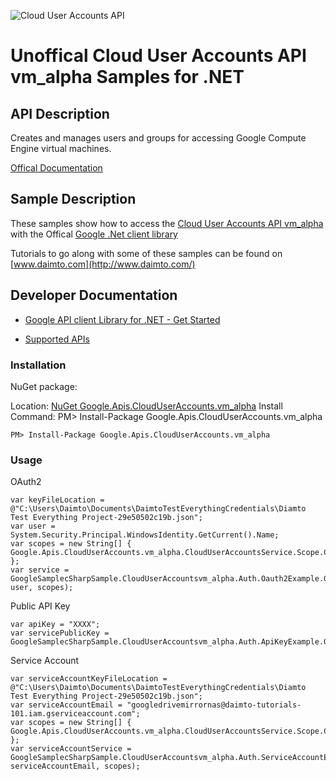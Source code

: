 ﻿![Cloud User Accounts API](https://www.google.com/images/icons/product/compute_engine-32.png)

# Unoffical Cloud User Accounts API vm_alpha Samples for .NET  

## API Description

Creates and manages users and groups for accessing Google Compute Engine virtual machines.

[Offical Documentation](https://cloud.google.com/compute/docs/access/user-accounts/api/latest/)

## Sample Description

These samples show how to access the [Cloud User Accounts API vm_alpha](https://cloud.google.com/compute/docs/access/user-accounts/api/latest/) with the Offical [Google .Net client library](https://github.com/google/google-api-dotnet-client)

Tutorials to go along with some of these samples can be found on [www.daimto.com](http://www.daimto.com/)

## Developer Documentation

* [Google API client Library for .NET - Get Started](https://developers.google.com/api-client-library/dotnet/get_started)

* [Supported APIs](https://developers.google.com/api-client-library/dotnet/apis/)

### Installation

NuGet package:

Location: [NuGet Google.Apis.CloudUserAccounts.vm_alpha](https://www.nuget.org/packages/Google.Apis.CloudUserAccounts.vm_alpha)
Install Command: PM>  Install-Package Google.Apis.CloudUserAccounts.vm_alpha

```
PM> Install-Package Google.Apis.CloudUserAccounts.vm_alpha
```

### Usage

OAuth2
```
var keyFileLocation = @"C:\Users\Daimto\Documents\DaimtoTestEverythingCredentials\Diamto Test Everything Project-29e50502c19b.json";
var user = System.Security.Principal.WindowsIdentity.GetCurrent().Name;
var scopes = new String[] { Google.Apis.CloudUserAccounts.vm_alpha.CloudUserAccountsService.Scope.CloudUserAccountsReadonly };
var service = GoogleSamplecSharpSample.CloudUserAccountsvm_alpha.Auth.Oauth2Example.GetCloudUserAccountsService(keyFileLocation, user, scopes);
```

Public API Key

```
var apiKey = "XXXX";
var servicePublicKey = GoogleSamplecSharpSample.CloudUserAccountsvm_alpha.Auth.ApiKeyExample.GetService(apiKey);
```

Service Account
```
var serviceAccountKeyFileLocation = @"C:\Users\Daimto\Documents\DaimtoTestEverythingCredentials\Diamto Test Everything Project-29e50502c19b.json";
var serviceAccountEmail = "googledrivemirrornas@daimto-tutorials-101.iam.gserviceaccount.com";
var scopes = new String[] { Google.Apis.CloudUserAccounts.vm_alpha.CloudUserAccountsService.Scope.Calendar };            
var serviceAccountService = GoogleSamplecSharpSample.CloudUserAccountsvm_alpha.Auth.ServiceAccountExample.AuthenticateServiceAccount(serviceAccountKeyFileLocation, serviceAccountEmail, scopes);
```
